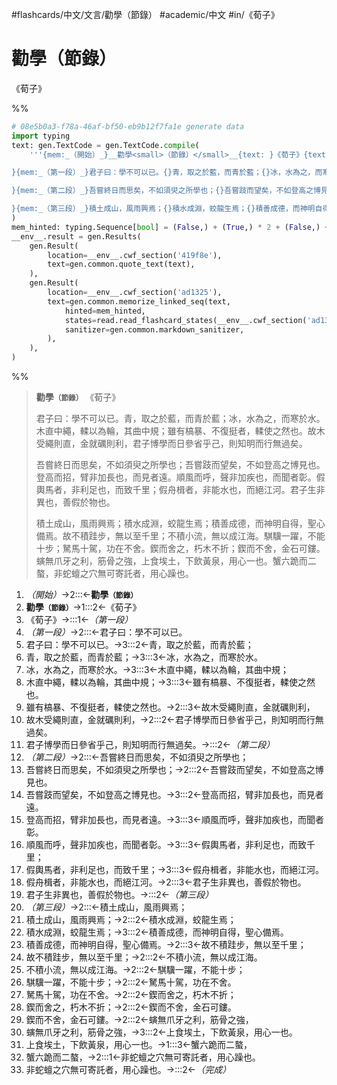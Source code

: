 #flashcards/中文/文言/勸學（節錄） #academic/中文 #in/《荀子》

# 勸學（節錄）
《荀子》

%%
```Python
# 08e5b0a3-f78a-46af-bf50-eb9b12f7fa1e generate data
import typing
text: gen.TextCode = gen.TextCode.compile(
	'''{mem:_（開始）_}__勸學<small>（節錄）</small>__{text: }《荀子》{text:

}{mem:_（第一段）_}君子曰：學不可以已。{}青，取之於藍，而青於藍；{}冰，水為之，而寒於水。{}木直中繩，輮以為輪，其曲中規；{}雖有槁暴、不復挺者，輮使之然也。{}故木受繩則直，金就礪則利，{}君子博學而日參省乎己，則知明而行無過矣。{text:

}{mem:_（第二段）_}吾嘗終日而思矣，不如須臾之所學也；{}吾嘗跂而望矣，不如登高之博見也。{}登高而招，臂非加長也，而見者遠。{}順風而呼，聲非加疾也，而聞者彰。{}假輿馬者，非利足也，而致千里；{}假舟楫者，非能水也，而絕江河。{}君子生非異也，善假於物也。{text:

}{mem:_（第三段）_}積土成山，風雨興焉；{}積水成淵，蛟龍生焉；{}積善成德，而神明自得，聖心備焉。{}故不積跬步，無以至千里；{}不積小流，無以成江海。{}騏驥一躍，不能十步；{}駑馬十駕，功在不舍。{}鍥而舍之，朽木不折；{}鍥而不舍，金石可鏤。{}螾無爪牙之利，筋骨之強，{}上食埃土，下飲黃泉，用心一也。{}蟹六跪而二螯，{}非蛇蟺之穴無可寄託者，用心躁也。{mem:_（完成）_}'''
)
mem_hinted: typing.Sequence[bool] = (False,) + (True,) * 2 + (False,) + (True,) * 7 + (False,) + (True,) * 7 + (False,) + (True,) * 13 + (False,)
__env__.result = gen.Results(
	gen.Result(
		location=__env__.cwf_section('419f8e'),
		text=gen.common.quote_text(text),
	),
	gen.Result(
		location=__env__.cwf_section('ad1325'),
		text=gen.common.memorize_linked_seq(text,
			hinted=mem_hinted,
			states=read.read_flashcard_states(__env__.cwf_section('ad1325')),
			sanitizer=gen.common.markdown_sanitizer,
		),
	),
)
```
%%

<!--08e5b0a3-f78a-46af-bf50-eb9b12f7fa1e generate section="419f8e"--><!-- The following content is generated at 2022-11-05T00:25:00.979870+08:00. Any edits will be overridden! -->

> __勸學<small>（節錄）</small>__ 《荀子》
>
> 君子曰：學不可以已。青，取之於藍，而青於藍；冰，水為之，而寒於水。木直中繩，輮以為輪，其曲中規；雖有槁暴、不復挺者，輮使之然也。故木受繩則直，金就礪則利，君子博學而日參省乎己，則知明而行無過矣。
>
> 吾嘗終日而思矣，不如須臾之所學也；吾嘗跂而望矣，不如登高之博見也。登高而招，臂非加長也，而見者遠。順風而呼，聲非加疾也，而聞者彰。假輿馬者，非利足也，而致千里；假舟楫者，非能水也，而絕江河。君子生非異也，善假於物也。
>
> 積土成山，風雨興焉；積水成淵，蛟龍生焉；積善成德，而神明自得，聖心備焉。故不積跬步，無以至千里；不積小流，無以成江海。騏驥一躍，不能十步；駑馬十駕，功在不舍。鍥而舍之，朽木不折；鍥而不舍，金石可鏤。螾無爪牙之利，筋骨之強，上食埃土，下飲黃泉，用心一也。蟹六跪而二螯，非蛇蟺之穴無可寄託者，用心躁也。

<!--/08e5b0a3-f78a-46af-bf50-eb9b12f7fa1e-->

<!--08e5b0a3-f78a-46af-bf50-eb9b12f7fa1e generate section="ad1325"--><!-- The following content is generated at 2022-11-05T00:25:00.987868+08:00. Any edits will be overridden! -->

1. _（開始）_→2:::←__勸學<small>（節錄）</small>__ <!--SR:!2023-05-30,141,270!2023-12-16,314,310-->
2. __勸學<small>（節錄）</small>__→1:::2←《荀子》 <!--SR:!2023-04-18,92,210!2023-03-30,98,250-->
3. 《荀子》→:::1←_（第一段）_ <!--SR:!2023-07-28,210,310!2023-03-06,47,170-->
4. _（第一段）_→2:::←君子曰：學不可以已。 <!--SR:!2023-05-07,120,250!2023-05-28,149,290-->
5. 君子曰：學不可以已。→3:::2←青，取之於藍，而青於藍； <!--SR:!2023-07-05,158,250!2023-03-13,37,230-->
6. 青，取之於藍，而青於藍；→3:::3←冰，水為之，而寒於水。 <!--SR:!2023-04-17,108,250!2023-07-31,176,250-->
7. 冰，水為之，而寒於水。→3:::3←木直中繩，輮以為輪，其曲中規； <!--SR:!2023-04-10,98,230!2023-07-01,153,250-->
8. 木直中繩，輮以為輪，其曲中規；→3:::3←雖有槁暴、不復挺者，輮使之然也。 <!--SR:!2023-06-10,139,250!2023-03-02,45,210-->
9. 雖有槁暴、不復挺者，輮使之然也。→2:::3←故木受繩則直，金就礪則利， <!--SR:!2023-04-25,108,230!2023-04-07,90,230-->
10. 故木受繩則直，金就礪則利，→2:::2←君子博學而日參省乎己，則知明而行無過矣。 <!--SR:!2023-05-11,78,190!2023-04-04,62,230-->
11. 君子博學而日參省乎己，則知明而行無過矣。→:::2←_（第二段）_ <!--SR:!2024-01-22,331,290!2023-07-07,135,210-->
12. _（第二段）_→2:::←吾嘗終日而思矣，不如須臾之所學也； <!--SR:!2023-07-10,133,210!2023-06-13,144,250-->
13. 吾嘗終日而思矣，不如須臾之所學也；→2:::2←吾嘗跂而望矣，不如登高之博見也。 <!--SR:!2023-08-18,187,250!2023-05-14,125,250-->
14. 吾嘗跂而望矣，不如登高之博見也。→3:::2←登高而招，臂非加長也，而見者遠。 <!--SR:!2023-07-24,170,250!2023-09-13,203,250-->
15. 登高而招，臂非加長也，而見者遠。→3:::3←順風而呼，聲非加疾也，而聞者彰。 <!--SR:!2023-07-16,166,250!2023-07-06,144,230-->
16. 順風而呼，聲非加疾也，而聞者彰。→3:::3←假輿馬者，非利足也，而致千里； <!--SR:!2023-07-11,162,250!2023-07-13,163,250-->
17. 假輿馬者，非利足也，而致千里；→3:::3←假舟楫者，非能水也，而絕江河。 <!--SR:!2023-03-01,68,210!2023-08-05,164,230-->
18. 假舟楫者，非能水也，而絕江河。→2:::3←君子生非異也，善假於物也。 <!--SR:!2023-07-22,167,250!2023-03-22,92,250-->
19. 君子生非異也，善假於物也。→:::2←_（第三段）_ <!--SR:!2023-03-05,80,250!2023-08-09,178,250-->
20. _（第三段）_→2:::←積土成山，風雨興焉； <!--SR:!2023-04-06,40,230!2023-06-19,148,250-->
21. 積土成山，風雨興焉；→2:::2←積水成淵，蛟龍生焉； <!--SR:!2023-08-01,176,250!2023-05-27,140,270-->
22. 積水成淵，蛟龍生焉；→3:::2←積善成德，而神明自得，聖心備焉。 <!--SR:!2023-08-07,181,250!2023-07-23,169,250-->
23. 積善成德，而神明自得，聖心備焉。→2:::3←故不積跬步，無以至千里； <!--SR:!2023-04-17,85,230!2023-05-29,106,210-->
24. 故不積跬步，無以至千里；→2:::2←不積小流，無以成江海。 <!--SR:!2023-07-21,169,250!2023-03-14,66,230-->
25. 不積小流，無以成江海。→2:::2←騏驥一躍，不能十步； <!--SR:!2023-04-30,104,250!2023-03-01,40,210-->
26. 騏驥一躍，不能十步；→2:::2←駑馬十駕，功在不舍。 <!--SR:!2023-06-27,162,270!2023-03-02,91,270-->
27. 駑馬十駕，功在不舍。→2:::2←鍥而舍之，朽木不折； <!--SR:!2023-07-28,172,250!2023-08-17,197,270-->
28. 鍥而舍之，朽木不折；→2:::2←鍥而不舍，金石可鏤。 <!--SR:!2023-07-04,155,250!2023-03-12,91,270-->
29. 鍥而不舍，金石可鏤。→2:::2←螾無爪牙之利，筋骨之強， <!--SR:!2023-06-14,145,250!2023-06-06,141,250-->
30. 螾無爪牙之利，筋骨之強，→3:::2←上食埃土，下飲黃泉，用心一也。 <!--SR:!2023-08-10,179,250!2023-07-19,167,250-->
31. 上食埃土，下飲黃泉，用心一也。→1:::3←蟹六跪而二螯， <!--SR:!2023-06-29,154,250!2023-03-24,40,230-->
32. 蟹六跪而二螯，→2:::1←非蛇蟺之穴無可寄託者，用心躁也。 <!--SR:!2023-03-26,89,230!2023-07-25,171,250-->
33. 非蛇蟺之穴無可寄託者，用心躁也。→:::2←_（完成）_ <!--SR:!2023-05-06,133,290!2023-07-10,162,250-->

<!--/08e5b0a3-f78a-46af-bf50-eb9b12f7fa1e-->

